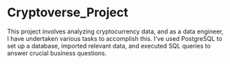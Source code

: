 # Cryptoverse_Project
This project involves analyzing cryptocurrency data, and as a data engineer, I have undertaken various tasks to accomplish this. I've used PostgreSQL to set up a database, imported relevant data, and executed SQL queries to answer crucial business questions.
